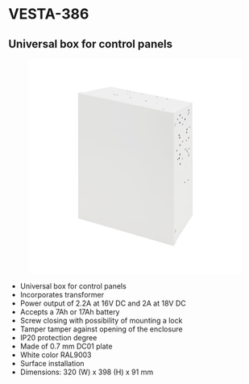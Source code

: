# VESTA-386

## Universal box for control panels

<figure><img src=".gitbook/assets/image (5) (1) (1).png" alt=""><figcaption></figcaption></figure>

* Universal box for control panels
* Incorporates transformer
* Power output of 2.2A at 16V DC and 2A at 18V DC
* Accepts a 7Ah or 17Ah battery
* Screw closing with possibility of mounting a lock
* Tamper tamper against opening of the enclosure
* IP20 protection degree
* Made of 0.7 mm DC01 plate
* White color RAL9003
* Surface installation
* Dimensions: 320 (W) x 398 (H) x 91 mm
